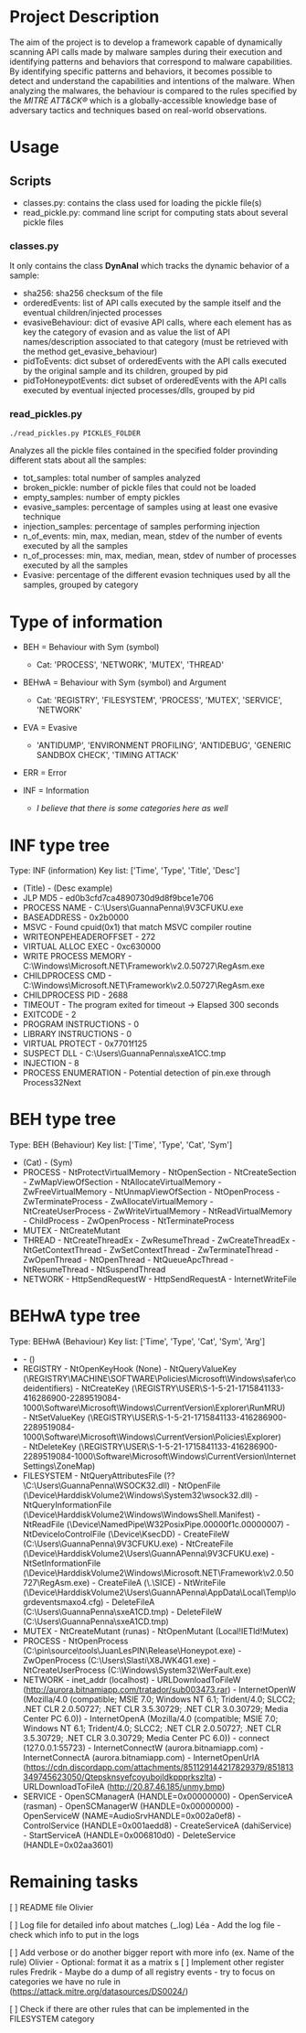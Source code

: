 # Project Description
The aim of the project is to develop a framework capable of dynamically scanning API calls made by malware samples during their execution and identifying patterns and behaviors that correspond to malware capabilities. By identifying specific patterns and behaviors, it becomes possible to detect and understand the capabilities and intentions of the malware. When analyzing the malwares, the behaviour is compared to the rules specified by the *MITRE ATT&CK®* which is a globally-accessible knowledge base of adversary tactics and techniques based on real-world observations.

# Usage

## Scripts

- classes.py: contains the class used for loading the pickle file(s)
- read_pickle.py: command line script for computing stats about several pickle files

### classes.py

It only contains the class **DynAnal** which tracks the dynamic behavior of a sample:
- sha256: sha256 checksum of the file
- orderedEvents: list of API calls executed by the sample itself and the eventual children/injected processes
- evasiveBehaviour: dict of evasive API calls, where each element has as key the category of evasion and as value the list of API names/description associated to that category (must be retrieved with the method get_evasive_behaviour)
- pidToEvents: dict subset of orderedEvents with the API calls executed by the original sample and its children, grouped by pid
- pidToHoneypotEvents: dict subset of orderedEvents with the API calls executed by  eventual injected processes/dlls, grouped by pid

### read_pickles.py

```bash
./read_pickles.py PICKLES_FOLDER
```

Analyzes all the pickle files contained in the specified folder provinding different stats about all the samples:

- tot_samples: total number of samples analyzed
- broken_pickle: number of pickle files that could not be loaded
- empty_samples: number of empty pickles
- evasive_samples: percentage of samples using at least one evasive technique
- injection_samples: percentage of samples performing injection
- n_of_events: min, max, median, mean, stdev of the number of events executed by all the samples
- n_of_processes: min, max, median, mean, stdev of number of processes executed by all the samples
- Evasive: percentage of the different evasion techniques used by all the samples, grouped by category 

# Type of information

- BEH = Behaviour with Sym (symbol)
    - Cat: 'PROCESS', 'NETWORK', 'MUTEX', 'THREAD'
- BEHwA = Behaviour with Sym (symbol) and Argument
    - Cat: 'REGISTRY', 'FILESYSTEM', 'PROCESS', 'MUTEX', 'SERVICE', 'NETWORK'
- EVA = Evasive 
    - 'ANTIDUMP', 'ENVIRONMENT PROFILING', 'ANTIDEBUG', 'GENERIC SANDBOX CHECK', 'TIMING ATTACK'
- ERR = Error 

- INF = Information 
    - *I believe that there is some categories here as well*
# INF type tree

Type: INF (information)
Key list: ['Time', 'Type', 'Title', 'Desc']
- (Title)
        - (Desc example)
- JLP MD5
        - ed0b3cfd7ca4890730d9d8f9bce1e706
- PROCESS NAME
        - C:\Users\GuannaPenna\9V3CFUKU.exe
- BASEADDRESS
        - 0x2b0000
- MSVC
        - Found cpuid(0x1) that match MSVC compiler routine
- WRITEONPEHEADEROFFSET
        - 272
- VIRTUAL ALLOC EXEC
        - 0xc630000
- WRITE PROCESS MEMORY
        - C:\Windows\Microsoft.NET\Framework\v2.0.50727\RegAsm.exe
- CHILDPROCESS CMD
        - C:\Windows\Microsoft.NET\Framework\v2.0.50727\RegAsm.exe
- CHILDPROCESS PID
        - 2688
- TIMEOUT
        - The program exited for timeout -> Elapsed 300 seconds
- EXITCODE
        - 2
- PROGRAM INSTRUCTIONS
        - 0
- LIBRARY INSTRUCTIONS
        - 0
- VIRTUAL PROTECT
        -  0x7701f125
- SUSPECT DLL
        - C:\Users\GuannaPenna\sxeA1CC.tmp
- INJECTION
        - 8
- PROCESS ENUMERATION
        - Potential detection of pin.exe through Process32Next

# BEH type tree

Type: BEH (Behaviour)
Key list: ['Time', 'Type', 'Cat', 'Sym']
- (Cat)
        - (Sym)
- PROCESS
        - NtProtectVirtualMemory
        - NtOpenSection
        - NtCreateSection
        - ZwMapViewOfSection
        - NtAllocateVirtualMemory
        - ZwFreeVirtualMemory
        - NtUnmapViewOfSection
        - NtOpenProcess
        - ZwTerminateProcess
        - ZwAllocateVirtualMemory
        - NtCreateUserProcess
        - ZwWriteVirtualMemory
        - NtReadVirtualMemory
        - ChildProcess
        - ZwOpenProcess
        - NtTerminateProcess
- MUTEX
        - NtCreateMutant
- THREAD
        - NtCreateThreadEx
        - ZwResumeThread
        - ZwCreateThreadEx
        - NtGetContextThread
        - ZwSetContextThread
        - ZwTerminateThread
        - ZwOpenThread
        - NtOpenThread
        - NtQueueApcThread
        - NtResumeThread
        - NtSuspendThread
- NETWORK
        - HttpSendRequestW
        - HttpSendRequestA
        - InternetWriteFile

# BEHwA type tree

Type: BEHwA (Behaviour)
Key list: ['Time', 'Type', 'Cat', 'Sym', 'Arg']
- <Cat>
        - <Sym> (<Arg>)
- REGISTRY
        - NtOpenKeyHook (None)
        - NtQueryValueKey (\REGISTRY\MACHINE\SOFTWARE\Policies\Microsoft\Windows\safer\codeidentifiers)
        - NtCreateKey (\REGISTRY\USER\S-1-5-21-1715841133-416286900-2289519084-1000\Software\Microsoft\Windows\CurrentVersion\Explorer\RunMRU)      
        - NtSetValueKey (\REGISTRY\USER\S-1-5-21-1715841133-416286900-2289519084-1000\Software\Microsoft\Windows\CurrentVersion\Policies\Explorer)  
        - NtDeleteKey (\REGISTRY\USER\S-1-5-21-1715841133-416286900-2289519084-1000\Software\Microsoft\Windows\CurrentVersion\Internet Settings\ZoneMap)
- FILESYSTEM
        - NtQueryAttributesFile (\??\C:\Users\GuannaPenna\WSOCK32.dll)
        - NtOpenFile (\Device\HarddiskVolume2\Windows\System32\wsock32.dll)
        - NtQueryInformationFile (\Device\HarddiskVolume2\Windows\WindowsShell.Manifest)
        - NtReadFile (\Device\NamedPipe\W32PosixPipe.00000f1c.00000007)
        - NtDeviceIoControlFile (\Device\KsecDD)
        - CreateFileW (C:\Users\GuannaPenna\9V3CFUKU.exe)
        - NtCreateFile (\Device\HarddiskVolume2\Users\GuannAPenna\9V3CFUKU.exe)
        - NtSetInformationFile (\Device\HarddiskVolume2\Windows\Microsoft.NET\Framework\v2.0.50727\RegAsm.exe)
        - CreateFileA (\\.\SICE)
        - NtWriteFile (\Device\HarddiskVolume2\Users\GuannAPenna\AppData\Local\Temp\logrdeventsmaxo4.cfg)
        - DeleteFileA (C:\Users\GuannaPenna\sxeA1CD.tmp)
        - DeleteFileW (C:\Users\GuannaPenna\sxeA1CD.tmp)
- MUTEX
        - NtCreateMutant (runas)
        - NtOpenMutant (Local\!IETld!Mutex)
- PROCESS
        - NtOpenProcess (C:\pin\source\tools\JuanLesPIN\Release\Honeypot.exe)
        - ZwOpenProcess (C:\Users\Slasti\X8JWK4G1.exe)
        - NtCreateUserProcess (C:\Windows\System32\WerFault.exe)
- NETWORK
        - inet_addr (localhost)
        - URLDownloadToFileW (http://aurora.bitnamiapp.com/tratador/sub003473.rar)
        - InternetOpenW (Mozilla/4.0 (compatible; MSIE 7.0; Windows NT 6.1; Trident/4.0; SLCC2; .NET CLR 2.0.50727; .NET CLR 3.5.30729; .NET CLR 3.0.30729; Media Center PC 6.0))
        - InternetOpenA (Mozilla/4.0 (compatible; MSIE 7.0; Windows NT 6.1; Trident/4.0; SLCC2; .NET CLR 2.0.50727; .NET CLR 3.5.30729; .NET CLR 3.0.30729; Media Center PC 6.0))
        - connect (127.0.0.1:55723)
        - InternetConnectW (aurora.bitnamiapp.com)
        - InternetConnectA (aurora.bitnamiapp.com)
        - InternetOpenUrlA (https://cdn.discordapp.com/attachments/851129144217829379/851813349745623050/Qtepsknsyefcoyubojldkppprkszlta)
        - URLDownloadToFileA (http://20.87.46.185/unmy.bmp)
- SERVICE
        - OpenSCManagerA (HANDLE=0x00000000)
        - OpenServiceA (rasman)
        - OpenSCManagerW (HANDLE=0x00000000)
        - OpenServiceW (NAME=AudioSrvHANDLE=0x002a0ef8)
        - ControlService (HANDLE=0x001aedd8)
        - CreateServiceA (dahiService)
        - StartServiceA (HANDLE=0x006810d0)
        - DeleteService (HANDLE=0x02aa3601)

# Remaining tasks

[ ] README file         Olivier

[ ] Log file for detailed info about matches (<malware>_<timestamp>.log)        Léa
        - Add the log file
        - check which info to put in the logs

[ ] Add verbose or do another bigger report with more info (ex. Name of the rule)       Olivier
        - Optional: format it as a matrix
s
[ ] Implement other register rules      Fredrik
        - Maybe do a dump of all registry events
        - try to focus on categories we have no rule in (https://attack.mitre.org/datasources/DS0024/)

[ ] Check if there are other rules that can be implemented in the FILESYSTEM category